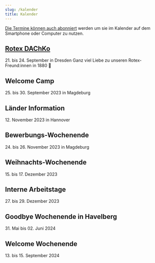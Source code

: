 ```yaml
---
slug: /kalender
title: Kalender
---
```


[Die Termine können auch abonniert](https://storage.rotex1800.de/remote.php/dav/public-calendars/St4BEmjY2CqQaqHt?export) werden um sie im Kalender auf dem
Smartphone oder Computer zu nutzen.


## [Rotex DAChKo](https://dachko.rotex.org)
21\. bis 24. September in Dresden
Ganz viel Liebe zu unseren Rotex-Freund:innen in 1880 💙

## Welcome Camp
25\. bis 30. September 2023 in Magdeburg

## Länder Information
12\. November 2023 in Hannover

## Bewerbungs-Wochenende
24\. bis 26. November 2023 in Magdeburg

## Weihnachts-Wochenende
15\. bis 17. Dezember 2023

## Interne Arbeitstage
27\. bis 29. Dezember 2023

## Goodbye Wochenende in Havelberg
31\. Mai bis 02. Juni 2024

## Welcome Wochenende
13\. bis 15. September 2024